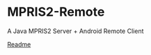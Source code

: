 MPRIS2-Remote
=============

A Java MPRIS2 Server + Android Remote Client

[Readme](https://raw.githubusercontent.com/arfbtwn/MPRIS2-Remote/master/README.html)
